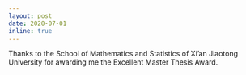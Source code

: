```yaml
---
layout: post
date: 2020-07-01
inline: true
---
```

Thanks to the School of Mathematics and Statistics of Xi’an Jiaotong University for awarding me the Excellent Master Thesis Award.

